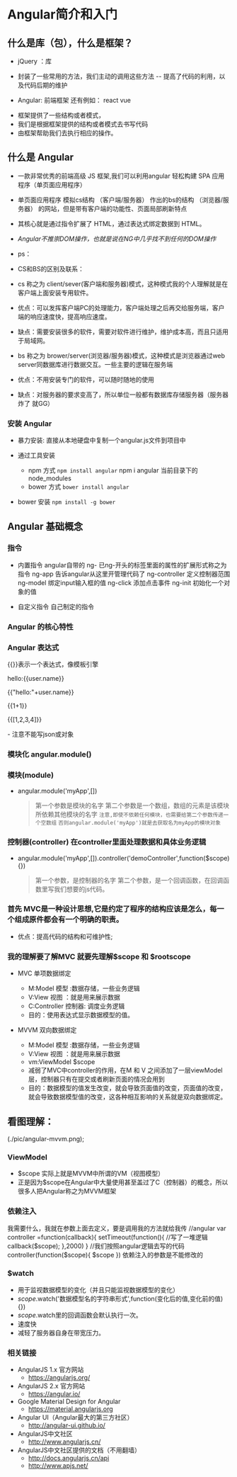 # Angular简介和入门

## 什么是库（包），什么是框架？
 - jQuery ：库
  + 封装了一些常用的方法，我们主动的调用这些方法
    -- 提高了代码的利用，以及代码后期的维护

 - Angular: 前端框架   还有例如： react vue
  + 框架提供了一些结构或者模式，
  + 我们是根据框架提供的结构或者模式去书写代码
  + 由框架帮助我们去执行相应的操作。
 
## 什么是 Angular

- 一款非常优秀的前端高级 JS 框架,我们可以利用angular 轻松构建 SPA 应用程序（单页面应用程序）
- 单页面应用程序 模拟cs结构 （客户端/服务器） 作出的bs的结构 （浏览器/服务器） 的网站，但是带有客户端的功能性、页面局部刷新特点
- 其核心就是通过指令扩展了 HTML，通过表达式绑定数据到 HTML。
- *Angular不推崇DOM操作，也就是说在NG中几乎找不到任何的DOM操作*

- ps：
- CS和BS的区别及联系：
- cs 称之为 client/sever(客户端和服务器)模式，这种模式我的个人理解就是在客户端上面安装专用软件。
- 优点：可以发挥客户端PC的处理能力，客户端处理之后再交给服务端，客户端的响应速度快，提高响应速度。
- 缺点：需要安装很多的软件，需要对软件进行维护，维护成本高，而且只适用于局域网。
- bs 称之为 brower/server(浏览器/服务器)模式，这种模式是浏览器通过web server同数据库进行数据交互。一些主要的逻辑在服务端
- 优点：不用安装专门的软件，可以随时随地的使用
- 缺点：对服务器的要求变高了，所以单位一般都有数据库存储服务器（服务器炸了 就GG）


### 安装 Angular

- 暴力安装: 直接从本地硬盘中复制一个angular.js文件到项目中

- 通过工具安装
  + npm 方式 `npm install angular`  npm i angular  当前目录下的node_modules
  + bower 方式 `bower install angular`

- bower 安装 `npm install -g bower`

## Angular 基础概念

### 指令

- 内置指令   angular自带的
ng- 已ng-开头的标签里面的属性的扩展形式称之为指令
ng-app 告诉angular从这里开管理代码了
ng-controller 定义控制器范围
ng-model 绑定input输入框的值
ng-click 添加点击事件
ng-init 初始化一个对象的值

- 自定义指令  自己制定的指令


### Angular 的核心特性


### Angular 表达式
{{}}表示一个表达式，像模板引擎
 <p>hello:{{user.name}}</p>
 <p>{{"hello:"+user.name}}</p>
 <p>{{1+1}}</p>
 <p>{{[1,2,3,4]}}</p>
 - 注意不能写json或对象 
<!--<p>{{{"a":"123"}}}</p>-->

### 模块化  angular.module()

### 模块(module)
- angular.module('myApp',[])
  > 第一个参数是模块的名字
  > 第二个参数是一个数组，数组的元素是该模块所依赖其他模块的名字
`注意,即使不依赖任何模块，也需要给第二个参数传递一个空数组`
`否则angular.module('myApp')就是去获取名为myApp的模块对象`

### 控制器(controller) 在controller里面处理数据和具体业务逻辑
- angular.module('myApp',[]).controller('demoController',function($scope){})
  > 第一个参数，是控制器的名字
  > 第二个参数，是一个回调函数，在回调函数里写我们想要的js代码。

### 首先 MVC是一种设计思想,它是约定了程序的结构应该是怎么，每一个组成原件都会有一个明确的职责。
- 优点：提高代码的结构和可维护性;

### 我的理解要了解MVC 就要先理解$scope 和 $rootscope

- MVC 单项数据绑定
  - M:Model 模型  :数据存储，一些业务逻辑
  - V:View  视图 ：就是用来展示数据
  - C:Controller 控制器: 调度业务逻辑
  - 目的：使用表达式显示数据模型的值。

- MVVM 双向数据绑定
  - M:Model 模型  :数据存储，一些业务逻辑
  - V:View  视图 ：就是用来展示数据
  - vm:ViewModel $scope
  - 减弱了MVC中controller的作用，在M 和 V 之间添加了一层viewModel层，控制器只有在提交或者刷新页面的情况会用到
  - 目的：数据模型的值发生改变，就会导致页面值的改变，页面值的改变，就会导致数据模型值的改变，这各种相互影响的关系就是双向数据绑定。

## 看图理解：
  (./pic/angular-mvvm.png);

### ViewModel
- $scope 实际上就是MVVM中所谓的VM（视图模型）
- 正是因为$scope在Angular中大量使用甚至盖过了C（控制器）的概念，所以很多人把Angular称之为MVVM框架

### 依赖注入
我需要什么，我就在参数上面去定义，要是调用我的方法就给我传
//angular
var controller =function(callback){
   setTimeout(function(){
    //写了一堆逻辑
      callback($scope);
   },2000)
}
//我们按照angular逻辑去写的代码
controller(function($scope){
   $scope
})
依赖注入的参数是不能修改的

### $watch
- 用于监视数据模型的变化（并且只能监视数据模型的变化）
- $scope.$watch('数据模型名的字符串形式',function(变化后的值,变化前的值){})
- $scope.$watch里的回调函数会默认执行一次。
- 速度快
- 减轻了服务器自身在带宽压力。

### 相关链接

- AngularJS 1.x 官方网站
  + https://angularjs.org/
- AngularJS 2.x 官方网站
  + https://angular.io/
- Google Material Design for Angular
  + https://material.angularjs.org
- Angular UI（Angular最大的第三方社区）
  + http://angular-ui.github.io/
- AngularJS中文社区
  + http://www.angularjs.cn/
- AngularJS中文社区提供的文档（不用翻墙）
  + http://docs.angularjs.cn/api
  + http://www.apjs.net/




